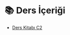 # 📚 Ders İçeriği

<!--YPackage.YGitbookIntegration-tarafından-otomatik-oluşturulmuştur-->

- [Ders Kitabı C2](Ders%20Kitab%C4%B1%20C2.pdf)

<!--YPackage.YGitbookIntegration-tarafından-otomatik-oluşturulmuştur-->
